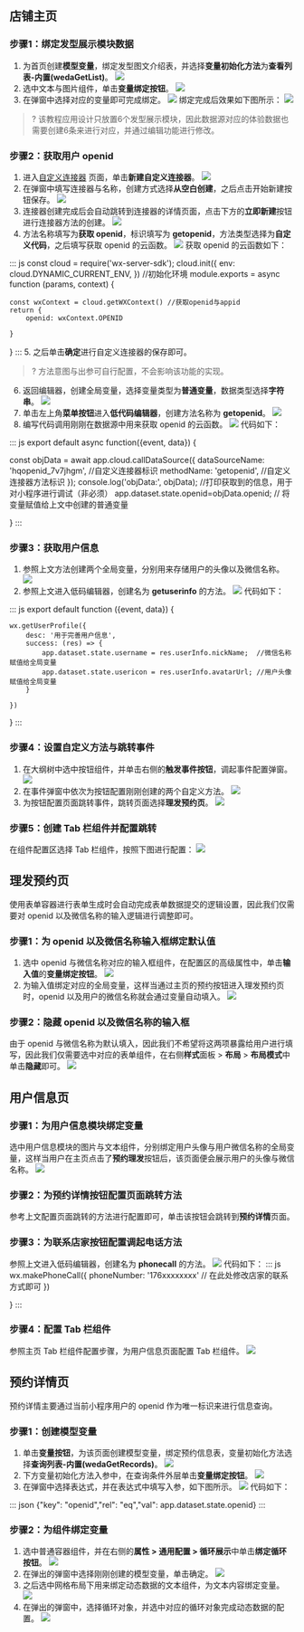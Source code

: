 ##  店铺主页
### 步骤1：绑定发型展示模块数据
1. 为首页创建**模型变量**，绑定发型图文介绍表，并选择**变量初始化方法**为<b>查看列表-内置(wedaGetList)</b>。
![](https://qcloudimg.tencent-cloud.cn/raw/cd42fb25a309e3b1317b81d7c7e05d06.png)
2. 选中文本与图片组件，单击**变量绑定按钮**。
![](https://qcloudimg.tencent-cloud.cn/raw/86de9421f1bbb84b6351a06067f8861a.png)
3. 在弹窗中选择对应的变量即可完成绑定。
![](https://qcloudimg.tencent-cloud.cn/raw/6de50b145624dcc23d0b225d8bae9b35.png)
绑定完成后效果如下图所示：
![](https://qcloudimg.tencent-cloud.cn/raw/ac9871293dc73993c847592090145c50.png)
>? 该教程应用设计只放置6个发型展示模块，因此数据源对应的体验数据也需要创建6条来进行对应，并通过编辑功能进行修改。



### 步骤2：获取用户 openid
1. 进入[自定义连接器](https://console.cloud.tencent.com/lowcode/datasource/custom-connector) 页面，单击**新建自定义连接器**。
![](https://qcloudimg.tencent-cloud.cn/raw/b51160e9a106ff1371b179631c2b2003.png)
2. 在弹窗中填写连接器与名称，创建方式选择**从空白创建**，之后点击开始新建按钮保存。
![](https://qcloudimg.tencent-cloud.cn/raw/df48fcafce38f4e572dd7ac7f88b091a.png)
3. 连接器创建完成后会自动跳转到连接器的详情页面，点击下方的**立即新建**按钮进行连接器方法的创建。
![](https://qcloudimg.tencent-cloud.cn/raw/ecf1a7a482632231935fc5e88f65dd73.png)
4. 方法名称填写为**获取 openid**，标识填写为 **getopenid**，方法类型选择为**自定义代码**，之后填写获取 openid 的云函数。
![](https://qcloudimg.tencent-cloud.cn/raw/9fa5549bf9d48dd4e502ac67402577e4.png)
获取 openid 的云函数如下：
<dx-codeblock>
:::  js
const cloud = require('wx-server-sdk');
cloud.init({
    env: cloud.DYNAMIC_CURRENT_ENV,
})   //初始化环境
module.exports = async function (params, context) {

    const wxContext = cloud.getWXContext() //获取openid与appid
    return {
        openid: wxContext.OPENID
        
    }
}
:::
</dx-codeblock>
5. 之后单击**确定**进行自定义连接器的保存即可。
>? 方法意图与出参可自行配置，不会影响该功能的实现。
6. 返回编辑器，创建全局变量，选择变量类型为**普通变量**，数据类型选择**字符串**。
![](https://qcloudimg.tencent-cloud.cn/raw/f537df564f4d82f452538618ee8d423d.png)
3. 单击左上角**菜单按钮**进入**低代码编辑器**，创建方法名称为 **getopenid**。
![](https://qcloudimg.tencent-cloud.cn/raw/fa442694712d6f7aeb92b67ff5522961.png)
4. 编写代码调用刚刚在数据源中用来获取 openid 的云函数。
![](https://qcloudimg.tencent-cloud.cn/raw/15c16350e369c83edc7fa0335654532e.png)
代码如下：
<dx-codeblock>
:::  js
export default async function({event, data}) {

const objData = await app.cloud.callDataSource({
dataSourceName: 'hqopenid_7v7jhgm',  //自定义连接器标识
methodName: 'getopenid',  //自定义连接器方法标识
});
console.log('objData:', objData); //打印获取到的信息，用于对小程序进行调试（非必须）
app.dataset.state.openid=objData.openid; // 将变量赋值给上文中创建的普通变量

}
:::
</dx-codeblock>


### 步骤3：获取用户信息
1. 参照上文方法创建两个全局变量，分别用来存储用户的头像以及微信名称。
![](https://qcloudimg.tencent-cloud.cn/raw/aa74513d306ffee4e45c3263dd4c8b44.jpg)
2. 参照上文进入低码编辑器，创建名为 **getuserinfo** 的方法。
![](https://qcloudimg.tencent-cloud.cn/raw/2f507e10415e35ab03f09473518adf20.png)
代码如下：
<dx-codeblock>
:::  js
export default function ({event, data}) {

    wx.getUserProfile({
        desc: '用于完善用户信息',
        success: (res) => {
            app.dataset.state.username = res.userInfo.nickName;  //微信名称赋值给全局变量
            app.dataset.state.usericon = res.userInfo.avatarUrl; //用户头像赋值给全局变量
        }

    })
}
:::
</dx-codeblock>


### 步骤4：设置自定义方法与跳转事件
1. 在大纲树中选中按钮组件，并单击右侧的**触发事件按钮**，调起事件配置弹窗。
![](https://qcloudimg.tencent-cloud.cn/raw/aad5a9baa02b578a4bee1102aac33d14.png)
2. 在事件弹窗中依次为按钮配置刚刚创建的两个自定义方法。
![](https://qcloudimg.tencent-cloud.cn/raw/02fe85e756d42f0cfb4319b2eb09ad9c.png)
3. 为按钮配置页面跳转事件，跳转页面选择**理发预约页**。
![](https://qcloudimg.tencent-cloud.cn/raw/5c1bdb7ed568083c2a014733c267b9cd.png)


### 步骤5：创建 Tab 栏组件并配置跳转
在组件配置区选择 Tab 栏组件，按照下图进行配置：
![](https://qcloudimg.tencent-cloud.cn/raw/94fe6dbe0aee0f4869b07c6dc9318a97.png)


##  理发预约页
使用表单容器进行表单生成时会自动完成表单数据提交的逻辑设置，因此我们仅需要对 openid 以及微信名称的输入逻辑进行调整即可。

### 步骤1：为 openid 以及微信名称输入框绑定默认值
1. 选中 openid 与微信名称对应的输入框组件，在配置区的高级属性中，单击**输入值**的**变量绑定按钮**。
![](https://qcloudimg.tencent-cloud.cn/raw/86421784b7ffce789d9a8a6f70605cc6.png)
2. 为输入值绑定对应的全局变量，这样当通过主页的预约按钮进入理发预约页时，openid 以及用户的微信名称就会通过变量自动填入。
![](https://qcloudimg.tencent-cloud.cn/raw/e4dffe1a23b429ba030b57b27361a142.png)


### 步骤2：隐藏 openid 以及微信名称的输入框
由于 openid 与微信名称为默认填入，因此我们不希望将这两项暴露给用户进行填写，因此我们仅需要选中对应的表单组件，在右侧**样式**面板 > **布局** > **布局模式**中单击**隐藏**即可。
![](https://qcloudimg.tencent-cloud.cn/raw/056c59d3d8fad0d282170b0f8214e94b.png)

##  用户信息页
### 步骤1：为用户信息模块绑定变量
选中用户信息模块的图片与文本组件，分别绑定用户头像与用户微信名称的全局变量，这样当用户在主页点击了**预约理发**按钮后，该页面便会展示用户的头像与微信名称。
![](https://qcloudimg.tencent-cloud.cn/raw/81162f94a0f102fba03ba769c9e51b16.png)

### 步骤2：为预约详情按钮配置页面跳转方法
参考上文配置页面跳转的方法进行配置即可，单击该按钮会跳转到**预约详情**页面。

### 步骤3：为联系店家按钮配置调起电话方法
参照上文进入低码编辑器，创建名为 **phonecall** 的方法。
![](https://qcloudimg.tencent-cloud.cn/raw/acd81bd83cf5f0604331a3a87681841a.png)
代码如下：
<dx-codeblock>
:::  js
wx.makePhoneCall({
    phoneNumber: '176xxxxxxxx'  // 在此处修改店家的联系方式即可
})

}
:::
</dx-codeblock>


### 步骤4：配置 Tab 栏组件
参照主页 Tab 栏组件配置步骤，为用户信息页面配置 Tab 栏组件。
![](https://qcloudimg.tencent-cloud.cn/raw/22a808a5834267e8f737ab17de0d1405.png)

##  预约详情页
预约详情主要通过当前小程序用户的 openid 作为唯一标识来进行信息查询。
### 步骤1：创建模型变量
1. 单击**变量按钮**，为该页面创建模型变量，绑定预约信息表，变量初始化方法选择**查询列表-内置(wedaGetRecords)**。
![](https://qcloudimg.tencent-cloud.cn/raw/11c9d52cf49fe8f3173a03d9c4e90b23.png)
2. 下方变量初始化方法入参中，在查询条件外层单击**变量绑定按钮**。
![](https://qcloudimg.tencent-cloud.cn/raw/3a2711e35f0661279928735397ea1b8f.png)
3. 在弹窗中选择表达式，并在表达式中填写入参，如下图所示。
![](https://qcloudimg.tencent-cloud.cn/raw/a07a5ebce28f80e95052341c00ca04e2.png)
代码如下：
<dx-codeblock>
:::  json
{"key": "openid","rel": "eq","val": app.dataset.state.openid}
:::
</dx-codeblock>



### 步骤2：为组件绑定变量
1. 选中普通容器组件，并在右侧的**属性 > 通用配置 > 循环展示**中单击**绑定循环按钮**。
![](https://qcloudimg.tencent-cloud.cn/raw/e9e795eaa43fae6fe677b7e5df620f1c.png)
2. 在弹出的弹窗中选择刚刚创建的模型变量，单击确定。
![](https://qcloudimg.tencent-cloud.cn/raw/52fe8a7525523d9b73134ddf8bf23e0e.png)
3. 之后选中网格布局下用来绑定动态数据的文本组件，为文本内容绑定变量。
![](https://qcloudimg.tencent-cloud.cn/raw/d113a001235369fa8ad172d93e117458.png)
4. 在弹出的弹窗中，选择循环对象，并选中对应的循环对象完成动态数据的配置。
![](https://qcloudimg.tencent-cloud.cn/raw/372d648a4a63b55669c7327c7726d1dc.png)
